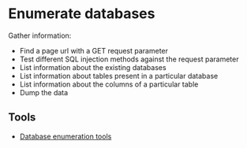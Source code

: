 # Enumerate databases

Gather information:

* Find a page url with a GET request parameter
* Test different SQL injection methods against the request parameter
* List information about the existing databases
* List information about tables present in a particular database
* List information about the columns of a particular table
* Dump the data

## Tools

* [Database enumeration tools](red-testlab:docs/enum/database)
